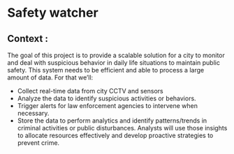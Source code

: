 # Safety watcher
## Context :
The goal of this project is to provide a scalable solution for a city to monitor and deal with suspicious behavior in daily life situations to maintain public safety. This system needs to be efficient and able to process a large amount of data.
For that we’ll:
-	 Collect real-time data from city CCTV and sensors
-	Analyze the data to identify suspicious activities or behaviors.
-	Trigger alerts for law enforcement agencies to intervene when necessary.
-	Store the data to perform analytics and identify patterns/trends in criminal activities or public disturbances. Analysts will use those insights to allocate resources effectively and develop proactive strategies to prevent crime.


